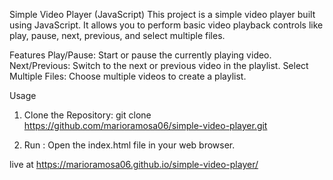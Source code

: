 Simple Video Player (JavaScript)
This project is a simple video player built using JavaScript. It allows you to perform basic video playback controls like play, pause, next, previous, and select multiple files.

Features
Play/Pause: Start or pause the currently playing video.
Next/Previous: Switch to the next or previous video in the playlist.
Select Multiple Files: Choose multiple videos to create a playlist.

Usage

1. Clone the Repository:
git clone https://github.com/marioramosa06/simple-video-player.git

2. Run : 
Open the index.html file in your web browser.

live at https://marioramosa06.github.io/simple-video-player/